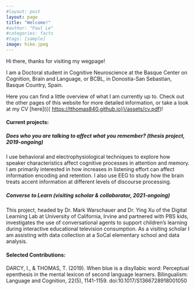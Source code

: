 ```yaml
---
#layout: post
layout: page
title: "Welcome!"
#author: "Paul Le"
#categories: facts
#tags: [sample]
image: hike.jpeg
---
```


Hi there, thanks for visiting my wegpage! 

I am a Doctoral student in Cognitive Neuroscience at the Basque Center on Cognition, Brain and Language, or BCBL, in Donostia-San Sebastian, Basque Country, Spain. 

Here you can find a little overview of what I am currently up to. Check out the other pages of this website for more detailed information, or take a look at my CV [here]({{ https://tthomas840.github.io}}/assets/cv.pdf)!

#### Current projects: 

##### Does who you are talking to affect what you remember? (thesis project, 2019-ongoing)

I use behavioral and electrophysiological techniques to explore how speaker characteristics affect cognitive processes in attention and memory. I am primarily interested in how increases in listening effort can affect information encoding and retention. I also use EEG to study how the brain treats accent information  at different levels of discourse processing. 

##### Converse to Learn (visiting scholar & collaborator, 2021-ongoing)

This project, headed by Dr. Mark Warschauer and Dr. Ying Xu of the Digital Learning Lab at University of California, Irvine and partnered with PBS kids, investigates the use of conversational agents to support children’s learning during interactive educational television consumption. As a visiting scholar I am assisting with data collection at a SoCal elementary school and data analysis.


#### Selected Contributions:

DARCY, I., & THOMAS, T. (2019). When blue is a disyllabic word: Perceptual epenthesis in the mental lexicon of second language learners. Bilingualism: Language and Cognition, 22(5), 1141-1159. doi:10.1017/S1366728918001050
